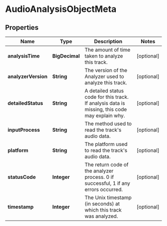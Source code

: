 

# AudioAnalysisObjectMeta

## Properties

Name | Type | Description | Notes
------------ | ------------- | ------------- | -------------
**analysisTime** | **BigDecimal** | The amount of time taken to analyze this track. |  [optional]
**analyzerVersion** | **String** | The version of the Analyzer used to analyze this track. |  [optional]
**detailedStatus** | **String** | A detailed status code for this track. If analysis data is missing, this code may explain why. |  [optional]
**inputProcess** | **String** | The method used to read the track&#39;s audio data. |  [optional]
**platform** | **String** | The platform used to read the track&#39;s audio data. |  [optional]
**statusCode** | **Integer** | The return code of the analyzer process. 0 if successful, 1 if any errors occurred. |  [optional]
**timestamp** | **Integer** | The Unix timestamp (in seconds) at which this track was analyzed. |  [optional]



